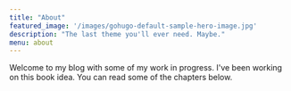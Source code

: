```yaml
---
title: "About"
featured_image: '/images/gohugo-default-sample-hero-image.jpg'
description: "The last theme you'll ever need. Maybe."
menu: about
---
```

Welcome to my blog with some of my work in progress. I've been working on this book idea. You can read some of the chapters below.
